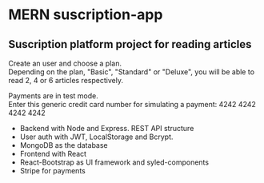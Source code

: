 # MERN suscription-app

## Suscription platform project for reading articles

Create an user and choose a plan.  
Depending on the plan, "Basic", "Standard" or "Deluxe", you will be able to read 2, 4 or 6 articles respectively.

Payments are in test mode.  
Enter this generic credit card number for simulating a payment: 4242 4242 4242 4242

- Backend with Node and Express. REST API structure
- User auth with JWT, LocalStorage and Bcrypt.
- MongoDB as the database
- Frontend with React
- React-Bootstrap as UI framework and syled-components
- Stripe for payments
